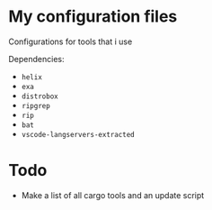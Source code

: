 # My configuration files
Configurations for tools that i use

Dependencies:
- `helix`
- `exa`
- `distrobox`
- `ripgrep`
- `rip`
- `bat`
- `vscode-langservers-extracted`

# Todo
- Make a list of all cargo tools and an update script